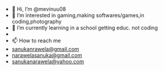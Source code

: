 - 👋 Hi, I’m @mevinuu08
- 👀 I’m interested in gaming,making softwares/games,in coding,photography
- 🌱 I’m currently learning in a school getting educ. not coding
-
- 📫 How to reach me 
- sanukanrawela@gmail.com
- narawelasanuka@gmail.com
- sanukanarawela@yahoo.com

<!---
mevinuu08/mevinuu08 is a ✨ special ✨ repository because its `README.md` (this file) appears on your GitHub profile.
You can click the Preview link to take a look at your changes.
--->
